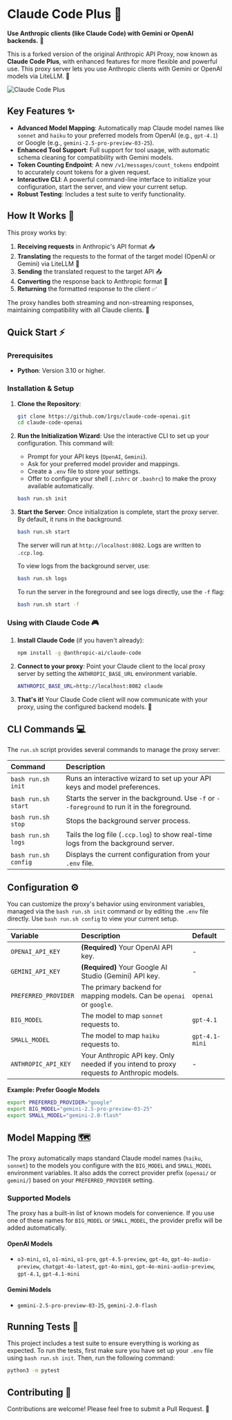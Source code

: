 # Claude Code Plus 🚀

**Use Anthropic clients (like Claude Code) with Gemini or OpenAI backends.** 🤝

This is a forked version of the original Anthropic API Proxy, now known as **Claude Code Plus**, with enhanced features for more flexible and powerful use. This proxy server lets you use Anthropic clients with Gemini or OpenAI models via LiteLLM. 🌉

![Claude Code Plus](pic.png)

## Key Features ✨

*   **Advanced Model Mapping**: Automatically map Claude model names like `sonnet` and `haiku` to your preferred models from OpenAI (e.g., `gpt-4.1`) or Google (e.g., `gemini-2.5-pro-preview-03-25`).
*   **Enhanced Tool Support**: Full support for tool usage, with automatic schema cleaning for compatibility with Gemini models.
*   **Token Counting Endpoint**: A new `/v1/messages/count_tokens` endpoint to accurately count tokens for a given request.
*   **Interactive CLI**: A powerful command-line interface to initialize your configuration, start the server, and view your current setup.
*   **Robust Testing**: Includes a test suite to verify functionality.

## How It Works 🧩

This proxy works by:

1.  **Receiving requests** in Anthropic's API format 📥
2.  **Translating** the requests to the format of the target model (OpenAI or Gemini) via LiteLLM 🔄
3.  **Sending** the translated request to the target API 📤
4.  **Converting** the response back to Anthropic format 🔄
5.  **Returning** the formatted response to the client ✅

The proxy handles both streaming and non-streaming responses, maintaining compatibility with all Claude clients. 🌊

## Quick Start ⚡

### Prerequisites

- **Python**: Version 3.10 or higher.

### Installation & Setup

1.  **Clone the Repository**:
    ```bash
    git clone https://github.com/1rgs/claude-code-openai.git
    cd claude-code-openai
    ```

2.  **Run the Initialization Wizard**:
    Use the interactive CLI to set up your configuration. This command will:
    - Prompt for your API keys (`OpenAI`, `Gemini`).
    - Ask for your preferred model provider and mappings.
    - Create a `.env` file to store your settings.
    - Offer to configure your shell (`.zshrc` or `.bashrc`) to make the proxy available automatically.

    ```bash
    bash run.sh init
    ```

3.  **Start the Server**:
    Once initialization is complete, start the proxy server. By default, it runs in the background.

    ```bash
    bash run.sh start
    ```
    The server will run at `http://localhost:8082`. Logs are written to `.ccp.log`.
    
    To view logs from the background server, use:
    ```bash
    bash run.sh logs
    ```

    To run the server in the foreground and see logs directly, use the `-f` flag:
    ```bash
    bash run.sh start -f
    ```

### Using with Claude Code 🎮

1.  **Install Claude Code** (if you haven't already):
    ```bash
    npm install -g @anthropic-ai/claude-code
    ```

2.  **Connect to your proxy**:
    Point your Claude client to the local proxy server by setting the `ANTHROPIC_BASE_URL` environment variable.

    ```bash
    ANTHROPIC_BASE_URL=http://localhost:8082 claude
    ```

3.  **That's it!** Your Claude Code client will now communicate with your proxy, using the configured backend models. 🎯

## CLI Commands 💻

The `run.sh` script provides several commands to manage the proxy server:

| Command | Description |
| :--- | :--- |
| `bash run.sh init` | Runs an interactive wizard to set up your API keys and model preferences. |
| `bash run.sh start` | Starts the server in the background. Use `-f` or `--foreground` to run it in the foreground. |
| `bash run.sh stop` | Stops the background server process. |
| `bash run.sh logs` | Tails the log file (`.ccp.log`) to show real-time logs from the background server. |
| `bash run.sh config`| Displays the current configuration from your `.env` file. |

## Configuration ⚙️

You can customize the proxy's behavior using environment variables, managed via the `bash run.sh init` command or by editing the `.env` file directly. Use `bash run.sh config` to view your current setup.

| Variable | Description | Default |
| :--- | :--- | :--- |
| `OPENAI_API_KEY` | **(Required)** Your OpenAI API key. | - |
| `GEMINI_API_KEY` | **(Required)** Your Google AI Studio (Gemini) API key. | - |
| `PREFERRED_PROVIDER` | The primary backend for mapping models. Can be `openai` or `google`. | `openai` |
| `BIG_MODEL` | The model to map `sonnet` requests to. | `gpt-4.1` |
| `SMALL_MODEL` | The model to map `haiku` requests to. | `gpt-4.1-mini` |
| `ANTHROPIC_API_KEY`| Your Anthropic API key. Only needed if you intend to proxy requests *to* Anthropic models. | - |

**Example: Prefer Google Models**
```bash
export PREFERRED_PROVIDER="google"
export BIG_MODEL="gemini-2.5-pro-preview-03-25"
export SMALL_MODEL="gemini-2.0-flash"
```

## Model Mapping 🗺️

The proxy automatically maps standard Claude model names (`haiku`, `sonnet`) to the models you configure with the `BIG_MODEL` and `SMALL_MODEL` environment variables. It also adds the correct provider prefix (`openai/` or `gemini/`) based on your `PREFERRED_PROVIDER` setting.

### Supported Models

The proxy has a built-in list of known models for convenience. If you use one of these names for `BIG_MODEL` or `SMALL_MODEL`, the provider prefix will be added automatically.

#### OpenAI Models
- `o3-mini`, `o1`, `o1-mini`, `o1-pro`, `gpt-4.5-preview`, `gpt-4o`, `gpt-4o-audio-preview`, `chatgpt-4o-latest`, `gpt-4o-mini`, `gpt-4o-mini-audio-preview`, `gpt-4.1`, `gpt-4.1-mini`

#### Gemini Models
- `gemini-2.5-pro-preview-03-25`, `gemini-2.0-flash`

## Running Tests 🧪

This project includes a test suite to ensure everything is working as expected. To run the tests, first make sure you have set up your `.env` file using `bash run.sh init`. Then, run the following command:

```bash
python3 -m pytest
```

## Contributing 🤝

Contributions are welcome! Please feel free to submit a Pull Request. 🎁
